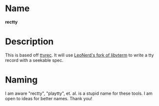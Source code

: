 # Name

**rectty**

# Description

This is based off [ttyrec](http://0xcc.net/ttyrec). It will use [LeoNerd's fork of libvterm](https://launchpad.net/libvterm) to write a tty record with a seekable spec.

# Naming

I am aware "rectty", "playtty", et. al. is a stupid name for these tools. I am open to ideas for better names. Thank you!
